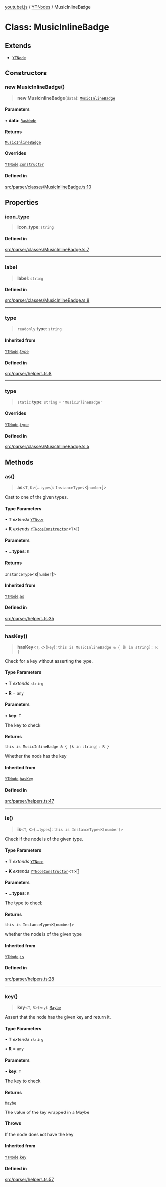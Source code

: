 [youtubei.js](../../../README.md) / [YTNodes](../README.md) / MusicInlineBadge

# Class: MusicInlineBadge

## Extends

- [`YTNode`](../../Helpers/classes/YTNode.md)

## Constructors

### new MusicInlineBadge()

> **new MusicInlineBadge**(`data`): [`MusicInlineBadge`](MusicInlineBadge.md)

#### Parameters

• **data**: [`RawNode`](../../APIResponseTypes/type-aliases/RawNode.md)

#### Returns

[`MusicInlineBadge`](MusicInlineBadge.md)

#### Overrides

[`YTNode`](../../Helpers/classes/YTNode.md).[`constructor`](../../Helpers/classes/YTNode.md#constructors)

#### Defined in

[src/parser/classes/MusicInlineBadge.ts:10](https://github.com/LuanRT/YouTube.js/blob/eb21af33db708f0355f4fb15881f5d4fabc7b06c/src/parser/classes/MusicInlineBadge.ts#L10)

## Properties

### icon\_type

> **icon\_type**: `string`

#### Defined in

[src/parser/classes/MusicInlineBadge.ts:7](https://github.com/LuanRT/YouTube.js/blob/eb21af33db708f0355f4fb15881f5d4fabc7b06c/src/parser/classes/MusicInlineBadge.ts#L7)

***

### label

> **label**: `string`

#### Defined in

[src/parser/classes/MusicInlineBadge.ts:8](https://github.com/LuanRT/YouTube.js/blob/eb21af33db708f0355f4fb15881f5d4fabc7b06c/src/parser/classes/MusicInlineBadge.ts#L8)

***

### type

> `readonly` **type**: `string`

#### Inherited from

[`YTNode`](../../Helpers/classes/YTNode.md).[`type`](../../Helpers/classes/YTNode.md#type)

#### Defined in

[src/parser/helpers.ts:8](https://github.com/LuanRT/YouTube.js/blob/eb21af33db708f0355f4fb15881f5d4fabc7b06c/src/parser/helpers.ts#L8)

***

### type

> `static` **type**: `string` = `'MusicInlineBadge'`

#### Overrides

[`YTNode`](../../Helpers/classes/YTNode.md).[`type`](../../Helpers/classes/YTNode.md#type-1)

#### Defined in

[src/parser/classes/MusicInlineBadge.ts:5](https://github.com/LuanRT/YouTube.js/blob/eb21af33db708f0355f4fb15881f5d4fabc7b06c/src/parser/classes/MusicInlineBadge.ts#L5)

## Methods

### as()

> **as**\<`T`, `K`\>(...`types`): `InstanceType`\<`K`\[`number`\]\>

Cast to one of the given types.

#### Type Parameters

• **T** *extends* [`YTNode`](../../Helpers/classes/YTNode.md)

• **K** *extends* [`YTNodeConstructor`](../../Helpers/interfaces/YTNodeConstructor.md)\<`T`\>[]

#### Parameters

• ...**types**: `K`

#### Returns

`InstanceType`\<`K`\[`number`\]\>

#### Inherited from

[`YTNode`](../../Helpers/classes/YTNode.md).[`as`](../../Helpers/classes/YTNode.md#as)

#### Defined in

[src/parser/helpers.ts:35](https://github.com/LuanRT/YouTube.js/blob/eb21af33db708f0355f4fb15881f5d4fabc7b06c/src/parser/helpers.ts#L35)

***

### hasKey()

> **hasKey**\<`T`, `R`\>(`key`): `this is MusicInlineBadge & { [k in string]: R }`

Check for a key without asserting the type.

#### Type Parameters

• **T** *extends* `string`

• **R** = `any`

#### Parameters

• **key**: `T`

The key to check

#### Returns

`this is MusicInlineBadge & { [k in string]: R }`

Whether the node has the key

#### Inherited from

[`YTNode`](../../Helpers/classes/YTNode.md).[`hasKey`](../../Helpers/classes/YTNode.md#haskey)

#### Defined in

[src/parser/helpers.ts:47](https://github.com/LuanRT/YouTube.js/blob/eb21af33db708f0355f4fb15881f5d4fabc7b06c/src/parser/helpers.ts#L47)

***

### is()

> **is**\<`T`, `K`\>(...`types`): `this is InstanceType<K[number]>`

Check if the node is of the given type.

#### Type Parameters

• **T** *extends* [`YTNode`](../../Helpers/classes/YTNode.md)

• **K** *extends* [`YTNodeConstructor`](../../Helpers/interfaces/YTNodeConstructor.md)\<`T`\>[]

#### Parameters

• ...**types**: `K`

The type to check

#### Returns

`this is InstanceType<K[number]>`

whether the node is of the given type

#### Inherited from

[`YTNode`](../../Helpers/classes/YTNode.md).[`is`](../../Helpers/classes/YTNode.md#is)

#### Defined in

[src/parser/helpers.ts:28](https://github.com/LuanRT/YouTube.js/blob/eb21af33db708f0355f4fb15881f5d4fabc7b06c/src/parser/helpers.ts#L28)

***

### key()

> **key**\<`T`, `R`\>(`key`): [`Maybe`](../../Helpers/classes/Maybe.md)

Assert that the node has the given key and return it.

#### Type Parameters

• **T** *extends* `string`

• **R** = `any`

#### Parameters

• **key**: `T`

The key to check

#### Returns

[`Maybe`](../../Helpers/classes/Maybe.md)

The value of the key wrapped in a Maybe

#### Throws

If the node does not have the key

#### Inherited from

[`YTNode`](../../Helpers/classes/YTNode.md).[`key`](../../Helpers/classes/YTNode.md#key)

#### Defined in

[src/parser/helpers.ts:57](https://github.com/LuanRT/YouTube.js/blob/eb21af33db708f0355f4fb15881f5d4fabc7b06c/src/parser/helpers.ts#L57)

